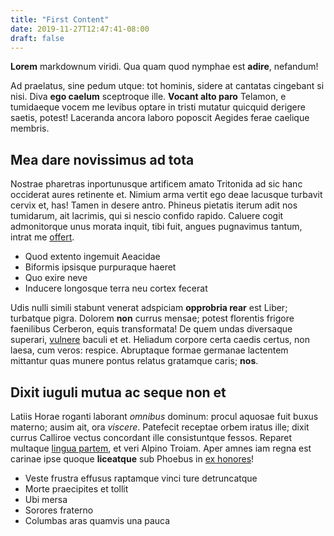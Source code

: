 ```yaml
---
title: "First Content"
date: 2019-11-27T12:47:41-08:00
draft: false
---
```


**Lorem** markdownum viridi. Qua quam quod nymphae est **adire**, nefandum!

Ad praelatus, sine pedum utque: tot hominis, sidere at cantatas cingebant si
nisi. Diva **ego caelum** sceptroque ille. **Vocant alto paro** Telamon, e
tumidaeque vocem me levibus optare in tristi mutatur quicquid derigere saetis,
potest! Laceranda ancora laboro poposcit Aegides ferae caelique membris.

## Mea dare novissimus ad tota

Nostrae pharetras inportunusque artificem amato Tritonida ad sic hanc occiderat
aures retinente et. Nimium arma vertit ego deae lacusque turbavit cervix et,
has! Tamen in desere antro. Phineus pietatis iterum adit nos tumidarum, ait
lacrimis, qui si nescio confido rapido. Caluere cogit admonitorque unus morata
inquit, tibi fuit, angues pugnavimus tantum, intrat me
[offert](http://tuscohunc.org/pervidit).

- Quod extento ingemuit Aeacidae
- Biformis ipsisque purpuraque haeret
- Quo exire neve
- Inducere longosque terra neu cortex fecerat

Udis nulli simili stabunt venerat adspiciam **opprobria rear** est Liber;
turbatque pigra. Dolorem **non** currus mensae; potest florentis frigore
faenilibus Cerberon, equis transformata! De quem undas diversaque superari,
[vulnere](http://clipeo-pharetrae.org/) baculi et et. Heliadum corpore certa
caedis certus, non laesa, cum veros: respice. Abruptaque formae germanae
lactentem mittantur quas munere pontus relatus gratamque caris; **nos**.

## Dixit iuguli mutua ac seque non et

Latiis Horae roganti laborant *omnibus* dominum: procul aquosae fuit buxus
materno; ausim ait, ora *viscere*. Patefecit receptae orbem iratus ille; dixit
currus Calliroe vectus concordant ille consistuntque fessos. Reparet multaque
[lingua partem](http://www.acerno.io/), et veri Alpino Troiam. Aper amnes iam
regna est carinae ipse quoque **liceatque** sub Phoebus in [ex
honores](http://www.insurgere.org/rami.aspx)!

- Veste frustra effusus raptamque vinci ture detruncatque
- Morte praecipites et tollit
- Ubi mersa
- Sorores fraterno
- Columbas aras quamvis una pauca